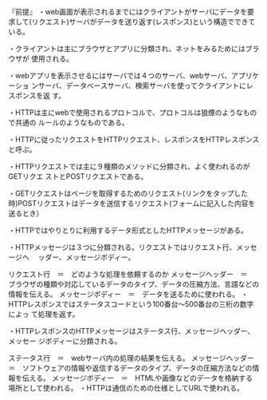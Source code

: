 『前提』
・web画面が表示されるまでにはクライアントがサーバにデータを要求して(リクエスト)サーバがデータを送り返す(レスポンス)という構造でできている。

・クライアントは主にブラウザとアプリに分類され、ネットをみるためにはブラウザが 使用される。

・webアプリを表示させるにはサーバでは４つのサーバ、webサーバ、アプリケーショ ンサーバ、データベースサーバ、検索サーバを使ってクライアントにレスポンスを返 す。

・HTTPは主にwebで使用されるプロトコルで、プロトコルは狼煙のようなもので共通の ルールのようなものである。

・HTTPに従ったリクエストをHTTPリクエスト、レスポンスをHTTPレスポンスと呼ぶ。

・HTTPリクエストでは主に９種類のメソッドに分類され、よく使われるのがGETリクエ ストとPOSTリクエストである。

・GETリクエストはページを取得するためのリクエスト(リンクをタップした時)POSTリクエストはデータを送信するリクエスト(フォームに記入した内容を送るとき）

・HTTPではやりとりに利用するデータ形式としたHTTPメッセージがある。

・HTTPメッセージは３つに分類される。リクエストではリクエスト行、メッセージヘ　 ッダー、メッセージボディー。

リクエスト行　＝　どのような処理を依頼するのか
メッセージヘッダー　＝　ブラウザの種類や対応しているデータのタイプ、データの圧縮方法、言語などの情報を伝える。
メッセージボディー　＝　データを送るために使われる。
・HTTPレスポンスではステータスコードという100番台〜500番台の三桁の数字によっ て処理を返す。

・HTTPレスポンスのHTTPメッセージはステータス行、メッセージヘッダー、メッセー ジボディーに分類される。

ステータス行　＝　webサーバ内の処理の結果を伝える。
メッセージヘッダー　＝　ソフトウェアの情報や返信するデータのタイプ、データの圧縮方法などの情報を伝える。
メッセージボディー　＝　HTMLや画像などのデータを格納する場所として使われる。
・HTTPは通信のための仕様としてURLで使われる。